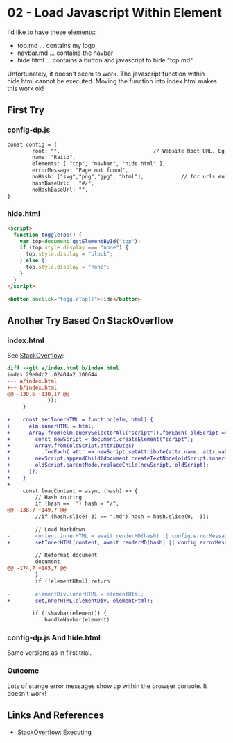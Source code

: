 02 - Load Javascript Within Element
===================================

I'd like to have these elements:

- top.md ... contains my logo
- navbar.md ... contains the navbar
- hide.html ... contains a button and javascript to hide "top.md"

Unfortunately, it doesn't seem to work.
The javascript function within hide.html cannot be
executed. Moving the function into index.html makes
this work ok!

First Try
---------

### config-dp.js

```html
const config = {
        root: "",                              // Website Root URL. Eg: "/raito/"
        name: "Raito",
        elements: [ "top", "navbar", "hide.html" ],
        errorMessage: "Page not found",
        noHash: ["svg","png","jpg", "html"],            // for urls ending with these extensions, don't use hash urls
        hashBaseUrl:   "#/",
        noHashBaseUrl: "",
}

```

### hide.html

```html
<script>
  function toggleTop() {
    var top=document.getElementById("top");
    if (top.style.display === "none") {
      top.style.display = "block";
    } else {
      top.style.display = "none";
    }
  }
</script>

<button onclick="toggleTop()">Hide</button>
```

Another Try Based On StackOverflow
----------------------------------

### index.html

See [StackOverflow][002]:

```diff
diff --git a/index.html b/index.html
index 29e0dc2..02404a2 100644
--- a/index.html
+++ b/index.html
@@ -130,6 +130,17 @@
             });
     }
 
+    const setInnerHTML = function(elm, html) {
+      elm.innerHTML = html;
+      Array.from(elm.querySelectorAll("script")).forEach( oldScript => {
+        const newScript = document.createElement("script");
+        Array.from(oldScript.attributes)
+          .forEach( attr => newScript.setAttribute(attr.name, attr.value) );
+        newScript.appendChild(document.createTextNode(oldScript.innerHTML));
+        oldScript.parentNode.replaceChild(newScript, oldScript);
+      });
+    }
+
     const loadContent = async (hash) => {
         // Hash routing
         if (hash == '') hash = "/";
@@ -138,7 +149,7 @@
         //if (hash.slice(-3) == ".md") hash = hash.slice(0, -3);
 
         // Load Markdown
-        content.innerHTML = await renderMD(hash) || config.errorMessage || ''
+        setInnerHTML(content, await renderMD(hash) || config.errorMessage || '');
 
         // Reformat document
         document
@@ -174,7 +185,7 @@
         }
         if (!elementHtml) return
 
-        elementDiv.innerHTML = elementHtml;
+        setInnerHTML(elementDiv, elementHtml);
 
        if (isNavbar(element)) {
            handleNavbar(element)
```

### config-dp.js And hide.html

Same versions as in first trial.

### Outcome

Lots of stange error messages show up within the browser console.
It doesn't work!

Links And References
-----

- [StackOverflow: Executing <script> elements inserted with .innerHTML][001]
- [StackOverflow: Can scripts be inserted with innerHTML?][002]

[001]: https://stackoverflow.com/questions/2592092/executing-script-elements-inserted-with-innerhtml
[002]: https://stackoverflow.com/questions/1197575/can-scripts-be-inserted-with-innerhtml